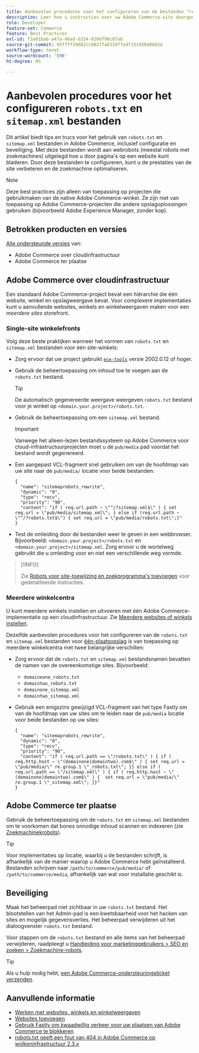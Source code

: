 ```yaml
---
title: Aanbevolen procedures voor het configureren van de bestanden "robots.txt" en "sitemap.xml"
description: Leer hoe u instructies over uw Adobe Commerce-site doorgeeft aan webcrawlers.
role: Developer
feature-set: Commerce
feature: Best Practices
exl-id: f3a81bab-a47a-46ad-b334-920df98c87ab
source-git-commit: 95ffff39d82cc9027fa633dffedf15193040802d
workflow-type: tm+mt
source-wordcount: '596'
ht-degree: 0%

---
```


# Aanbevolen procedures voor het configureren `robots.txt` en `sitemap.xml` bestanden

Dit artikel biedt tips en trucs voor het gebruik van `robots.txt` en `sitemap.xml` bestanden in Adobe Commerce, inclusief configuratie en beveiliging. Met deze bestanden wordt aan webrobots (meestal robots met zoekmachines) uitgelegd hoe u door pagina&#39;s op een website kunt bladeren. Door deze bestanden te configureren, kunt u de prestaties van de site verbeteren en de zoekmachine optimaliseren.

>[!NOTE]
>
>Deze best practices zijn alleen van toepassing op projecten die gebruikmaken van de native Adobe Commerce-winkel. Ze zijn niet van toepassing op Adobe Commerce-projecten die andere opslagoplossingen gebruiken (bijvoorbeeld Adobe Experience Manager, zonder kop).

## Betrokken producten en versies

[Alle ondersteunde versies](../../../release/versions.md) van:

- Adobe Commerce over cloudinfrastructuur
- Adobe Commerce ter plaatse

## Adobe Commerce over cloudinfrastructuur

Een standaard Adobe Commerce-project bevat een hiërarchie die één website, winkel en opslagweergave bevat. Voor complexere implementaties kunt u aanvullende websites, winkels en winkelweergaven maken voor een _meerdere sites_ storefront.

### Single-site winkelefronts

Volg deze beste praktijken wanneer het vormen van `robots.txt` en `sitemap.xml` bestanden voor één site-winkels:

- Zorg ervoor dat uw project gebruikt [`ece-tools`](https://devdocs.magento.com/cloud/release-notes/ece-release-notes.html) versie 2002.0.12 of hoger.
- Gebruik de beheertoepassing om inhoud toe te voegen aan de `robots.txt` bestand.

   >[!TIP]
   >
   >De automatisch gegenereerde weergave weergeven `robots.txt` bestand voor je winkel op `<domain.your.project>/robots.txt`.

- Gebruik de beheertoepassing om een `sitemap.xml` bestand.

   >[!IMPORTANT]
   >
   >Vanwege het alleen-lezen bestandssysteem op Adobe Commerce voor cloud-infrastructuurprojecten moet u de `pub/media` pad voordat het bestand wordt gegenereerd.

- Een aangepast VCL-fragment snel gebruiken om van de hoofdmap van uw site naar de `pub/media/` locatie voor beide bestanden:

   ```vcl
   {
     "name": "sitemaprobots_rewrite",
     "dynamic": "0",
     "type": "recv",
     "priority": "90",
     "content": "if ( req.url.path ~ \"^/?sitemap.xml$\" ) { set req.url = \"pub/media/sitemap.xml\"; } else if (req.url.path ~ \"^/?robots.txt$\") { set req.url = \"pub/media/robots.txt\";}"
   }
   ```

- Test de omleiding door de bestanden weer te geven in een webbrowser. Bijvoorbeeld: `<domain.your.project>/robots.txt` en `<domain.your.project>/sitemap.xml`. Zorg ervoor u de wortelweg gebruikt die u omleiding voor en niet een verschillende weg vormde.

>[!INFO]
>
>Zie [Robots voor site-toewijzing en zoekprogramma&#39;s toevoegen](https://devdocs.magento.com/cloud/trouble/robots-sitemap.html) voor gedetailleerde instructies.


### Meerdere winkelcentra

U kunt meerdere winkels instellen en uitvoeren met één Adobe Commerce-implementatie op een cloudinfrastructuur. Zie [Meerdere websites of winkels instellen](https://devdocs.magento.com/cloud/project/project-multi-sites.html).

Dezelfde aanbevolen procedures voor het configureren van de `robots.txt` en `sitemap.xml` bestanden voor [één-plaatsopslag](#single-site-storefronts) is van toepassing op meerdere winkelcentra met twee belangrijke verschillen:

- Zorg ervoor dat de `robots.txt` en `sitemap.xml` bestandsnamen bevatten de namen van de overeenkomstige sites. Bijvoorbeeld:
   - `domaineone_robots.txt`
   - `domaintwo_robots.txt`
   - `domainone_sitemap.xml`
   - `domaintwo_sitemap.xml`

- Gebruik een enigszins gewijzigd VCL-fragment van het type Fastly om van de hoofdmap van uw sites om te leiden naar de `pub/media` locatie voor beide bestanden op uw sites:

   ```vcl
   {
     "name": "sitemaprobots_rewrite",
     "dynamic": "0",
     "type": "recv",
     "priority": "90",
     "content": "if ( req.url.path == \"/robots.txt\" ) { if ( req.http.host ~ \"(domainone|domaintwo).com$\" ) { set req.url = \"pub/media/\" re.group.1 \"_robots.txt\"; }} else if ( req.url.path == \"/sitemap.xml\" ) { if ( req.http.host ~ \"(domainone|domaintwo).com$\" ) {  set req.url = \"pub/media/\" re.group.1 \"_sitemap.xml\"; }}"
   }
   ```

## Adobe Commerce ter plaatse

Gebruik de beheertoepassing om de `robots.txt` en `sitemap.xml` bestanden om te voorkomen dat bones onnodige inhoud scannen en indexeren (zie [Zoekmachinekrobots](https://experienceleague.adobe.com/docs/commerce-admin/marketing/seo/seo-overview.html#search-engine-robots)).

>[!TIP]
>
>Voor implementaties op locatie, waarbij u de bestanden schrijft, is afhankelijk van de manier waarop u Adobe Commerce hebt geïnstalleerd. Bestanden schrijven naar `/path/to/commerce/pub/media/` of `/path/to/commerce/media`, afhankelijk van wat voor installatie geschikt is.

## Beveiliging

Maak het beheerpad niet zichtbaar in uw `robots.txt` bestand. Het blootstellen van het Admin-pad is een kwetsbaarheid voor het hacken van sites en mogelijk gegevensverlies. Het beheerpad verwijderen uit het dialoogvenster `robots.txt` bestand.

Voor stappen om de `robots.txt` bestand en alle items van het beheerpad verwijderen, raadpleegt u [Handleiding voor marketinggebruikers > SEO en zoeken > Zoekmachine-robots](https://experienceleague.adobe.com/docs/commerce-admin/marketing/seo/seo-overview.html#search-engine-robots).

>[!TIP]
>
>Als u hulp nodig hebt, [een Adobe Commerce-ondersteuningsticket verzenden](https://experienceleague.adobe.com/docs/commerce-knowledge-base/kb/help-center-guide/magento-help-center-user-guide.html#submit-ticket).

## Aanvullende informatie

- [Werken met websites, winkels en winkelweergaven](https://devdocs.magento.com/cloud/configure/configure-best-practices.html#sites)
- [Websites toevoegen](https://docs.magento.com/user-guide/stores/stores-all-create-website.html)
- [Gebruik Fastly om kwaadwillig verkeer voor uw plaatsen van Adobe Commerce te blokkeren](https://devdocs.magento.com/cloud/cdn/fastly-vcl-blocking.html)
- [robots.txt geeft een fout van 404 in Adobe Commerce op wolkeninfrastructuur 2.3.x](https://experienceleague.adobe.com/docs/commerce-knowledge-base/kb/troubleshooting/miscellaneous/robots.txt-gives-404-error-magento-commerce-cloud-2.3.x.html)
